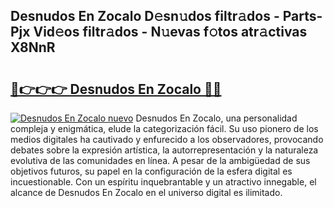 ## Desnudos En Zocalo D𝚎sn𝚞dos filtr𝚊dos - Parts-Pjx Vid𝚎os filtr𝚊dos - N𝚞evas f𝚘tos atr𝚊ctivas X8NnR

# <h2><a href="http://mbccaml.tromn.icu/?c=Desnudos+En+Zocalo">🔗👉👉👉 Desnudos En Zocalo 🔗🔗</a></h2>

[![Desnudos En Zocalo nuevo](https://i.imgur.com/pEAQMta.gif)](http://mbccaml.tromn.icu/?c=Desnudos+En+Zocalo)
Desnudos En Zocalo, una personalidad compleja y enigmática, elude la categorización fácil. Su uso pionero de los medios digitales ha cautivado y enfurecido a los observadores, provocando debates sobre la expresión artística, la autorrepresentación y la naturaleza evolutiva de las comunidades en línea. A pesar de la ambigüedad de sus objetivos futuros, su papel en la configuración de la esfera digital es incuestionable. Con un espíritu inquebrantable y un atractivo innegable, el alcance de Desnudos En Zocalo en el universo digital es ilimitado.
